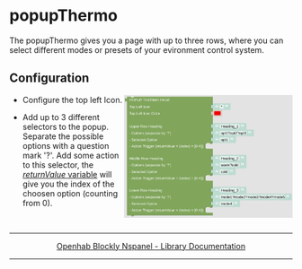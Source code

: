 # popupThermo

The popupThermo gives you a page with up to three rows, where you can select different modes or presets of your evironment control system.

## Configuration

[<img src="img/blockLibrary_nspanel_cards_popupThermo.png" align="right" width="300">](img/blockLibrary_nspanel_cards_popupThermo.png)

- Configure the top left Icon.

- Add up to 3 different selectors to the popup. Separate the possible options with a question mark '?'. Add some action to this selector, the [*returnValue* variable](blockLibrary_nspanel_helpers_returnValue.md) will give you the index of the choosen option (counting from 0).

<br clear="right"/>

---

[<p style="text-align: center;">Openhab Blockly Nspanel - Library Documentation</p>](README.md)

---
